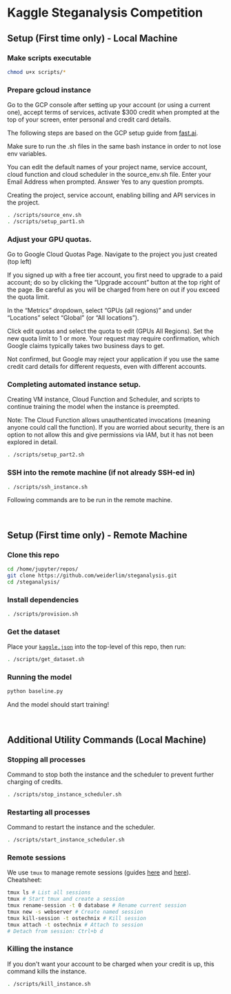 # Kaggle Steganalysis Competition 

## Setup (First time only) - Local Machine

### Make scripts executable
```bash
chmod u+x scripts/*
```

### Prepare gcloud instance
Go to the GCP console after setting up your account (or using a current one), accept terms of services, activate $300 credit when prompted at the top of your screen, enter personal and credit card details. 

The following steps are based on the GCP setup guide from [fast.ai](https://course.fast.ai/start_gcp.html).

Make sure to run the .sh files in the same bash instance in order to not lose env variables.

You can edit the default names of your project name, service account, cloud function and cloud scheduler in the source_env.sh file. Enter your Email Address when prompted. Answer Yes to any question prompts.

Creating the project, service account, enabling billing and API services in the project.

```bash
. /scripts/source_env.sh
. /scripts/setup_part1.sh
```
### Adjust your GPU quotas.
Go to Google Cloud Quotas Page. Navigate to the project you just created (top left)

If you signed up with a free tier account, you first need to upgrade to a paid account; do so by clicking the “Upgrade account” button at the top right of the page. Be careful as you will be charged from here on out if you exceed the quota limit.

In the “Metrics” dropdown, select “GPUs (all regions)” and under “Locations” select “Global” (or “All locations”).

Click edit quotas and select the quota to edit (GPUs All Regions). Set the new quota limit to 1 or more. Your request may require confirmation, which Google claims typically takes two business days to get.

Not confirmed, but Google may reject your application if you use the same credit card details for different requests, even with different accounts. 

### Completing automated instance setup.
Creating VM instance, Cloud Function and Scheduler, and scripts to continue training the model when the instance is preempted. 

Note: The Cloud Function allows unauthenticated invocations (meaning anyone could call the function). If you are worried about security, there is an option to not allow this and give permissions via IAM, but it has not been explored in detail.

```bash
. /scripts/setup_part2.sh
```

### SSH into the remote machine (if not already SSH-ed in)
```bash
. /scripts/ssh_instance.sh
```
Following commands are to be run in the remote machine. 

&nbsp;
&nbsp;
&nbsp;

## Setup (First time only) - Remote Machine

### Clone this repo 
```bash
cd /home/jupyter/repos/
git clone https://github.com/weiderlim/steganalysis.git
cd /steganalysis/
```

### Install dependencies
```bash
. /scripts/provision.sh
```

### Get the dataset
Place your [`kaggle.json`](https://github.com/Kaggle/kaggle-api#api-credentials) into the top-level of this repo, then run:
```bash
. /scripts/get_dataset.sh
```

### Running the model
```bash
python baseline.py
```
And the model should start training!

&nbsp;
&nbsp;
&nbsp;

## Additional Utility Commands (Local Machine)

### Stopping all processes
Command to stop both the instance and the scheduler to prevent further charging of credits.
```bash
. /scripts/stop_instance_scheduler.sh
```

### Restarting all processes
Command to restart the instance and the scheduler.
```bash
. /scripts/start_instance_scheduler.sh
```

### Remote sessions
We use `tmux` to manage remote sessions (guides [here](https://www.hamvocke.com/blog/a-quick-and-easy-guide-to-tmux/) and [here](https://www.ostechnix.com/tmux-command-examples-to-manage-multiple-terminal-sessions/)). Cheatsheet:
```bash
tmux ls # List all sessions
tmux # Start tmux and create a session
tmux rename-session -t 0 database # Rename current session
tmux new -s webserver # Create named session
tmux kill-session -t ostechnix # Kill session
tmux attach -t ostechnix # Attach to session
# Detach from session: Ctrl+b d
```

### Killing the instance
If you don't want your account to be charged when your credit is up, this command kills the instance.
```bash
. /scripts/kill_instance.sh
```
